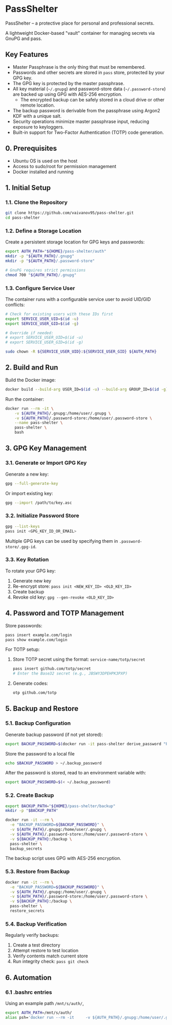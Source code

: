 # PassShelter

PassShelter – a protective place for personal and professional secrets.

A lightweight Docker-based "vault" container for managing secrets via GnuPG and pass.

## Key Features

- Master Passphrase is the only thing that must be remembered.
- Passwords and other secrets are stored in `pass` store, protected by your GPG key.
- The GPG key is protected by the master passphrase.
- All key material (`~/.gnupg`) and password-store data (`~/.password-store`) are backed up using GPG with AES-256 encryption.
  - The encrypted backup can be safely stored in a cloud drive or other remote location.
- The backup password is derivable from the passphrase using Argon2 KDF with a unique salt.
- Security operations minimize master passphrase input, reducing exposure to keyloggers.
- Built-in support for Two-Factor Authentication (TOTP) code generation.

## 0. Prerequisites

- Ubuntu OS is used on the host
- Access to sudo/root for permission management
- Docker installed and running

## 1. Initial Setup

### 1.1. Clone the Repository

```bash
git clone https://github.com/vaivanov95/pass-shelter.git
cd pass-shelter
```

### 1.2. Define a Storage Location

Create a persistent storage location for GPG keys and passwords:

```bash
export AUTH_PATH="${HOME}/pass-shelter/auth"
mkdir -p "${AUTH_PATH}/.gnupg"
mkdir -p "${AUTH_PATH}/.password-store"

# GnuPG requires strict permissions
chmod 700 "${AUTH_PATH}/.gnupg"
```

### 1.3. Configure Service User

The container runs with a configurable service user to avoid UID/GID conflicts:

```bash
# Check for existing users with these IDs first
export SERVICE_USER_UID=$(id -u)
export SERVICE_USER_GID=$(id -g)

# Override if needed:
# export SERVICE_USER_UID=$(id -u)
# export SERVICE_USER_GID=$(id -g)

sudo chown -R ${SERVICE_USER_UID}:${SERVICE_USER_GID} ${AUTH_PATH}
```

## 2. Build and Run

Build the Docker image:

```bash
docker build --build-arg USER_ID=$(id -u) --build-arg GROUP_ID=$(id -g) -t pass-shelter .
```

Run the container:

```bash
docker run --rm -it \
    -v ${AUTH_PATH}/.gnupg:/home/user/.gnupg \
    -v ${AUTH_PATH}/.password-store:/home/user/.password-store \
    --name pass-shelter \
    pass-shelter \
    bash
```

## 3. GPG Key Management

### 3.1. Generate or Import GPG Key

Generate a new key:

```bash
gpg --full-generate-key
```

Or import existing key:

```bash
gpg --import /path/to/key.asc
```

### 3.2. Initialize Password Store

```bash
gpg --list-keys
pass init <GPG_KEY_ID_OR_EMAIL>
```

Multiple GPG keys can be used by specifying them in `.password-store/.gpg-id`.

### 3.3. Key Rotation

To rotate your GPG key:

1. Generate new key
2. Re-encrypt store: `pass init <NEW_KEY_ID> <OLD_KEY_ID>`
3. Create backup
4. Revoke old key: `gpg --gen-revoke <OLD_KEY_ID>`

## 4. Password and TOTP Management

Store passwords:

```bash
pass insert example.com/login
pass show example.com/login
```

For TOTP setup:

1. Store TOTP secret using the format: `service-name/totp/secret`
   ```bash
   pass insert github.com/totp/secret
   # Enter the Base32 secret (e.g., JBSWY3DPEHPK3PXP)
   ```

2. Generate codes:
   ```bash
   otp github.com/totp
   ```

## 5. Backup and Restore

### 5.1. Backup Configuration
Generate backup password (if not yet stored):

```bash
export BACKUP_PASSWORD=$(docker run -it pass-shelter derive_password "PASS_SHELTER_BACKUP_PASSWORD")
```

Store the password to a local file
```bash
echo $BACKUP_PASSWORD > ~/.backup_password
```

After the password is stored, read to an environment variable with:
```bash
export BACKUP_PASSWORD=$(< ~/.backup_password)
```

### 5.2. Create Backup

```bash
export BACKUP_PATH="${HOME}/pass-shelter/backup"
mkdir -p "$BACKUP_PATH"

docker run -it --rm \
  -e "BACKUP_PASSWORD=${BACKUP_PASSWORD}" \
  -v ${AUTH_PATH}/.gnupg:/home/user/.gnupg \
  -v ${AUTH_PATH}/.password-store:/home/user/.password-store \
  -v ${BACKUP_PATH}:/backup \
  pass-shelter \
  backup_secrets
```

The backup script uses GPG with AES-256 encryption.

### 5.3. Restore from Backup

```bash
docker run -it --rm \
  -e "BACKUP_PASSWORD=${BACKUP_PASSWORD}" \
  -v ${AUTH_PATH}/.gnupg:/home/user/.gnupg \
  -v ${AUTH_PATH}/.password-store:/home/user/.password-store \
  -v ${BACKUP_PATH}:/backup \
  pass-shelter \
  restore_secrets
```

### 5.4. Backup Verification

Regularly verify backups:

1. Create a test directory
2. Attempt restore to test location
3. Verify contents match current store
4. Run integrity check: `pass git check`




## 6. Automation
### 6.1 .bashrc entries
Using an example path `/mnt/s/auth/`,
```bash
export AUTH_PATH=/mnt/s/auth/
alias psh='docker run --rm -it     -v ${AUTH_PATH}/.gnupg:/home/user/.gnupg     -v ${AUTH_PATH}/.password-store:/home/u>
```

